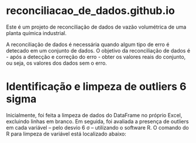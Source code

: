 # reconciliacao_de_dados.github.io
Este é um projeto de reconciliação de dados de vazão volumétrica de uma planta química industrial. 

A reconciliação de dados é necessária quando algum tipo de erro é detecado em um conjunto de dados. O objetivo da reconciliação de dados é - após a detecção e correção do erro - obter os valores reais do conjunto, ou seja, os valores dos dados sem o erro.

# Identificação e limpeza de outliers 6 sigma

Inicialmente, foi feita a limpeza de dados do DataFrame no próprio Excel, excluindo linhas em branco. Em seguida, foi avaliada a presença de outliers em cada variável – pelo desvio 6 σ – utilizando o software R. O comando do R para limpeza de variável está localizado abaixo: 

